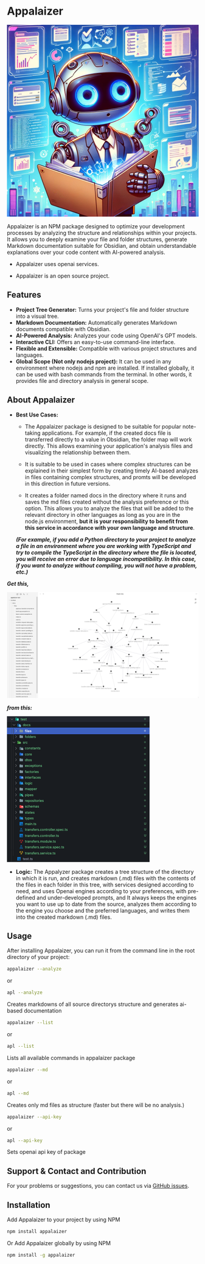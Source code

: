 # Appalaizer

![Appalaizer Logo](./img/appalaizer-logo.webp)


Appalaizer is an NPM package designed to optimize your development processes by analyzing the structure and relationships within your projects. It allows you to deeply examine your file and folder structures, generate Markdown documentation suitable for Obsidian, and obtain understandable explanations over your code content with AI-powered analysis.

- Appalaizer uses openai services.

- Appalaizer is an open source project.

## Features

- **Project Tree Generator:** Turns your project's file and folder structure into a visual tree.
- **Markdown Documentation:** Automatically generates Markdown documents compatible with Obsidian.
- **AI-Powered Analysis:** Analyzes your code using OpenAI's GPT models.
- **Interactive CLI:** Offers an easy-to-use command-line interface.
- **Flexible and Extensible:** Compatible with various project structures and languages.
- **Global Scope (Not only nodejs project):** It can be used in any environment where nodejs and npm are installed. If installed globally, it can be used with bash commands from the terminal. In other words, it provides file and directory analysis in general scope.

## About Appalaizer

- **Best Use Cases:** 
  - The Appalaizer package is designed to be suitable for popular note-taking applications. For example, if the created docs file is transferred directly to a value in Obsidian, the folder map will work directly. This allows examining your application's analysis files and visualizing the relationship between them.
  
  - It is suitable to be used in cases where complex structures can be explained in their simplest form by creating timely AI-based analyzes in files containing complex structures, and promts will be developed in this direction in future versions.

  - It creates a folder named docs in the directory where it runs and saves the md files created without the analysis preference or this option. This allows you to analyze the files that will be added to the relevant directory in other languages ​​as long as you are in the node.js environment, **but it is your responsibility to benefit from this service in accordance with your own language and structure**.

  ***(For example, if you add a Python directory to your project to analyze a file in an environment where you are working with TypeScript and try to compile the TypeScript in the directory where the file is located, you will receive an error due to language incompatibility. In this case, if you want to analyze without compiling, you will not have a problem, etc.)***


***Get this,***

 ![obsidian](./img/obsidian.png)

***from this:***

 ![docs folder directory](./img/docs-folder.png)


- **Logic:** The Appalyzer package creates a tree structure of the directory in which it is run, and creates markdown (.md) files with the contents of the files in each folder in this tree, with services designed according to need, and uses Openai engines according to your preferences, with pre-defined and under-developed prompts, and It always keeps the engines you want to use up to date from the source, analyzes them according to the engine you choose and the preferred languages, and writes them into the created markdown (.md) files.

## Usage

After installing Appalaizer, you can run it from the command line in the root directory of your project:


```sh
appalaizer --analyze
```
or 
```sh 
apl --analyze
```

Creates markdowns of all source directorys structure and generates ai-based documentation

```sh
appalaizer --list
```
or 
```sh
apl --list
```

Lists all available commands in appalaizer package


```sh
appalaizer --md 
```
or
```sh
apl --md 
```

Creates only md files as structure (faster but there will be no analysis.)
```sh
appalaizer --api-key 
```
or
```sh
apl --api-key 
```

Sets openai api key of package

## Support & Contact and Contribution

For your problems or suggestions, you can contact us via [GitHub issues](https://github.com/berkcansavur/appalaizer/issues).

## Installation

Add Appalaizer to your project by using NPM

```sh
npm install appalaizer 
```

Or Add Appalaizer globally by using NPM

```sh
npm install -g appalaizer 
```

